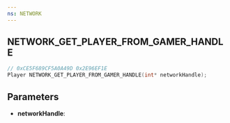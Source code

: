 ```yaml
---
ns: NETWORK
---
```

## NETWORK_GET_PLAYER_FROM_GAMER_HANDLE

```c
// 0xCE5F689CF5A0A49D 0x2E96EF1E
Player NETWORK_GET_PLAYER_FROM_GAMER_HANDLE(int* networkHandle);
```

## Parameters
* **networkHandle**:
